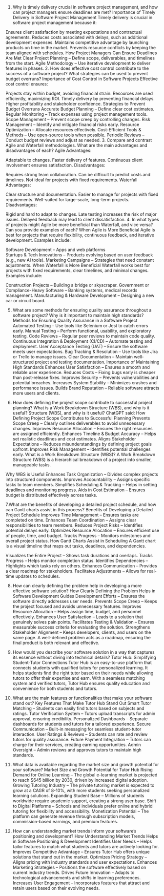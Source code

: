 1. Why is timely delivery crucial in software project management, and how can project managers ensure deadlines are met?
Importance of Timely Delivery in Software Project Management
Timely delivery is crucial in software project management because it:

Ensures client satisfaction by meeting expectations and contractual agreements.
Reduces costs associated with delays, such as additional development expenses.
Maintains competitive advantage by launching products on time in the market.
Prevents resource conflicts by keeping the team aligned with schedules.
How Project Managers Can Ensure Deadlines Are Met
Clear Project Planning – Define scope, deliverables, and timelines from the start.
Agile Methodology – Use iterative development to deliver features in phases.
2. How does effective cost control contribute to the success of a software project? What strategies can be used to prevent budget overruns?
Importance of Cost Control in Software Projects
Effective cost control ensures:

Projects stay within budget, avoiding financial strain.
Resources are used efficiently, maximizing ROI.
Timely delivery by preventing financial delays.
Higher profitability and stakeholder confidence.
Strategies to Prevent Budget Overruns
Accurate Budget Planning – Define clear cost estimates.
Regular Monitoring – Track expenses using project management tools.
Scope Management – Prevent scope creep by controlling changes.
Risk Management – Identify and mitigate financial risks early.
Resource Optimization – Allocate resources effectively.
Cost-Efficient Tools & Methods – Use open-source tools when possible.
Periodic Reviews – Conduct budget reviews and adjust as needed.
3. Compare and contrast Agile and Waterfall methodologies. What are the main advantages and disadvantages of each?
Agile
 Advantages:

Adaptable to changes.
Faster delivery of features.
Continuous client involvement ensures satisfaction.
 Disadvantages:

Requires strong team collaboration.
Can be difficult to predict costs and timelines.
Not ideal for projects with fixed requirements.
Waterfall
 Advantages:

Clear structure and documentation.
Easier to manage for projects with fixed requirements.
Well-suited for large-scale, long-term projects.
 Disadvantages:

Rigid and hard to adapt to changes.
Late testing increases the risk of major issues.
Delayed feedback may lead to client dissatisfaction.
4. In what types of projects might Agile be more beneficial than Waterfall, and vice versa? Can you provide examples of each?
When Agile is More Beneficial
Agile is best for projects that require flexibility, continuous feedback, and iterative development. Examples include:

Software Development – Apps and web platforms  
Startups & Tech Innovations – Products evolving based on user feedback (e.g., new AI tools).
Marketing Campaigns – Strategies that need constant adjustments.
When Waterfall is More Beneficial
Waterfall works best for projects with fixed requirements, clear timelines, and minimal changes. Examples include:

Construction Projects – Building a bridge or skyscraper.
Government or Compliance-Heavy Software – Banking systems, medical records management.
Manufacturing & Hardware Development – Designing a new car or circuit board.

5. What are some methods for ensuring quality assurance throughout a software project? Why is it important to maintain high standards?
Methods for Ensuring Quality Assurance in a Software Project
Automated Testing – Use tools like Selenium or Jest to catch errors early.
Manual Testing – Perform functional, usability, and exploratory testing.
Code Reviews – Regular peer reviews to maintain code quality.
Continuous Integration & Deployment (CI/CD) – Automate testing and deployment.
User Acceptance Testing (UAT) – Ensure the software meets user expectations.
Bug Tracking & Resolution – Use tools like Jira or Trello to manage issues.
Clear Documentation – Maintain well-structured project and testing documentation.
Importance of Maintaining High Standards
Enhances User Satisfaction – Ensures a smooth and reliable user experience.
Reduces Costs – Fixing bugs early is cheaper than post-release fixes.
Improves Security – Prevents vulnerabilities and potential breaches.
Increases System Stability – Minimizes crashes and performance issues.
Builds Brand Reputation – Reliable software attracts more users and clients.

6. How does defining the project scope contribute to successful project planning? What is a Work Breakdown Structure (WBS), and why is it useful?
Structure (WBS), and why is it useful?
ChatGPT said:
How Defining Project Scope Contributes to Successful Planning
Prevents Scope Creep – Clearly outlines deliverables to avoid unnecessary changes.
Improves Resource Allocation – Ensures the right resources are assigned efficiently.
Enhances Timeline & Budget Accuracy – Helps set realistic deadlines and cost estimates.
Aligns Stakeholder Expectations – Reduces misunderstandings by defining project goals upfront.
Improves Risk Management – Identifies potential challenges early.
What is a Work Breakdown Structure (WBS)?
A Work Breakdown Structure (WBS) is a hierarchical breakdown of a project into smaller, manageable tasks.

Why WBS is Useful
Enhances Task Organization – Divides complex projects into structured components.
Improves Accountability – Assigns specific tasks to team members.
Simplifies Scheduling & Tracking – Helps in setting deadlines and monitoring progress.
Aids in Cost Estimation – Ensures budget is distributed effectively across tasks.

7.What are the benefits of developing a detailed project schedule, and how can Gantt charts assist in this process?
Benefits of Developing a Detailed Project Schedule
Improves Time Management – Ensures tasks are completed on time.
Enhances Team Coordination – Assigns clear responsibilities to team members.
Reduces Project Risks – Identifies potential delays early.
Optimizes Resource Allocation – Ensures efficient use of people, time, and budget.
Tracks Progress – Monitors milestones and overall project status.
How Gantt Charts Assist in Scheduling
A Gantt chart is a visual timeline that maps out tasks, deadlines, and dependencies.

Visualizes the Entire Project – Shows task durations and overlaps.
Tracks Progress – Helps monitor completion status.
Identifies Dependencies – Highlights which tasks rely on others.
Enhances Communication – Provides a clear roadmap for stakeholders.
Facilitates Adjustments – Allows for real-time updates to schedules.

8. How can clearly defining the problem help in developing a more effective software solution?
How Clearly Defining the Problem Helps in Software Development
Guides Development Efforts – Ensures the software directly addresses user needs.
Prevents Scope Creep – Keeps the project focused and avoids unnecessary features.
Improves Resource Allocation – Helps assign time, budget, and personnel effectively.
Enhances User Satisfaction – Leads to a solution that genuinely solves pain points.
Facilitates Testing & Validation – Ensures measurable success criteria for evaluating the solution.
Strengthens Stakeholder Alignment – Keeps developers, clients, and users on the same page.
A well-defined problem acts as a roadmap, ensuring the final product is both relevant and effective.

9. How would you describe your software solution in a way that captures its essence without diving into technical details?
Tutor Hub: Simplifying Student-Tutor Connections
Tutor Hub is an easy-to-use platform that connects students with qualified tutors for personalized learning. It helps students find the right tutor based on their needs while allowing tutors to offer their expertise and earn. With a seamless matching system and verified tutors, Tutor Hub ensures quality education and convenience for both students and tutors.

10. What are the main features or functionalities that make your software stand out?
Key Features That Make Tutor Hub Stand Out
Smart Tutor Matching – Students can easily find tutors based on subjects and ratings.
Tutor Verification System – Tutors upload transcripts for admin approval, ensuring credibility.
Personalized Dashboards – Separate dashboards for students and tutors for a tailored experience.
Secure Communication – Built-in messaging for seamless student-tutor interaction.
User Ratings & Reviews – Students can rate and review tutors for quality assurance.
Future Payment Integration – Tutors can charge for their services, creating earning opportunities.
Admin Oversight – Admin reviews and approves tutors to maintain high standards.

12. What data is available regarding the market size and growth potential for your software?
Market Size and Growth Potential for Tutor Hub
Rising Demand for Online Learning – The global e-learning market is projected to reach $645 billion by 2030, driven by increased digital adoption.
Growing Tutoring Industry – The private tutoring market is expected to grow at a CAGR of 8-10%, with more students seeking personalized learning solutions.
Expanding Student Base – Millions of students worldwide require academic support, creating a strong user base.
Shift to Digital Platforms – Schools and individuals prefer online and hybrid tutoring for flexibility and accessibility.
Monetization Potential – The platform can generate revenue through subscription models, commission-based earnings, and premium features.

13. How can understanding market trends inform your software’s positioning and development?
How Understanding Market Trends Helps in Software Positioning & Development
Identifies User Needs – Helps tailor features to match what students and tutors are actively looking for.
Improves Competitive Advantage – Ensures Tutor Hub offers unique solutions that stand out in the market.
Optimizes Pricing Strategy – Aligns pricing with industry standards and user expectations.
Enhances Marketing Strategies – Positions the software effectively based on current industry trends.
Drives Future Innovation – Adapts to technological advancements and shifts in learning preferences.
Increases User Engagement – Incorporates features that attract and retain users based on their evolving needs.
